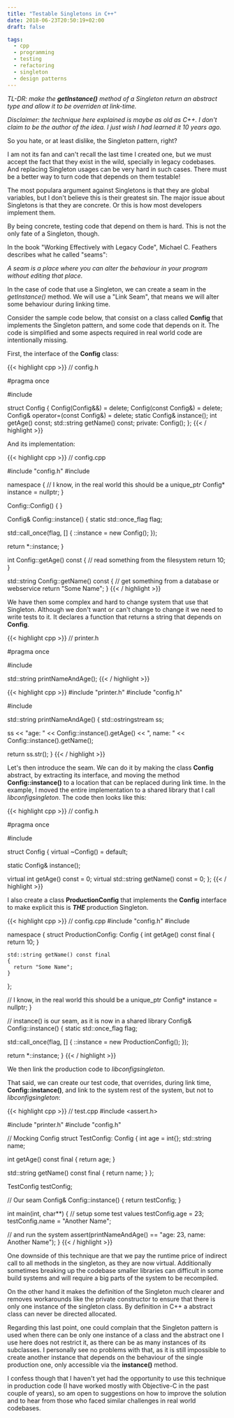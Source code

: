 ```yaml
---
title: "Testable Singletons in C++"
date: 2018-06-23T20:50:19+02:00
draft: false

tags:
  - cpp
  - programming
  - testing
  - refactoring
  - singleton
  - design patterns
---
```


_TL-DR: make the **getInstance()** method of a Singleton return an abstract type and allow it to be overriden at link-time._

*Disclaimer: the technique here explained is maybe as old as C++. I don't claim to be the author of the idea. I just wish I had learned it 10 years ago.*

So you hate, or at least dislike, the Singleton pattern, right?

I am not its fan and can't recall the last time I created one, but we must accept the fact that they exist in the wild, specially in legacy codebases.
And replacing Singleton usages can be very hard in such cases. There must be a better way to turn code that depends on them testable!

The most populara argument against Singletons is that they are global variables, but I don't believe this is their greatest sin.
The major issue about Singletons is that they are concrete. Or this is how most developers implement them.

By being concrete, testing code that depend on them is hard. This is not the only fate of a Singleton, though.

In the book "Working Effectively with Legacy Code", Michael C. Feathers describes what he called "seams":

*A seam is a place where you can alter the behaviour in your program without editing that place.*

In the case of code that use a Singleton, we can create a seam in the *getInstance()* method. We will use a "Link Seam", that means we will alter some behaviour during linking time.

Consider the sample code below, that consist on a class called **Config** that implements the Singleton pattern, and some code that depends on it. The code is simplified and some aspects required in real world code are intentionally missing.

First, the interface of the **Config** class:

{{< highlight cpp >}}
// config.h

#pragma once

#include <string>

struct Config
{
  Config(Config&&) = delete;
  Config(const Config&) = delete;
  Config& operator=(const Config&) = delete;
  static Config& instance();
  int getAge() const;
  std::string getName() const;
private:
  Config();
};
{{< / highlight >}}

And its implementation:

{{< highlight cpp >}}
// config.cpp

#include "config.h"
#include <mutex>

namespace {
  // I know, in the real world this should be a unique_ptr
  Config* instance = nullptr;
}

Config::Config()
{
}

Config& Config::instance()
{
  static std::once_flag flag;

  std::call_once(flag, [] {
    ::instance = new Config();
  });

  return *::instance;
}

int Config::getAge() const
{
  // read something from the filesystem
  return 10;
}

std::string Config::getName() const
{
  // get something from a database or webservice
  return "Some Name";
}
{{< / highlight >}}

We have then some complex and hard to change system that use that Singleton. Although we don't want or can't change to change it we need to write tests to it.
It declares a function that returns a string that depends on **Config**.

{{< highlight cpp >}}
// printer.h

#pragma once

#include <string>

std::string printNameAndAge();
{{< / highlight >}}

{{< highlight cpp >}}
#include "printer.h"
#include "config.h"

#include <sstream>

std::string printNameAndAge()
{
  std::ostringstream ss;

  ss << "age: " << Config::instance().getAge() << ", name: " << Config::instance().getName();

  return ss.str();
}
{{< / highlight >}}

Let's then introduce the seam. We can do it by making the class **Config** abstract, by extracting its interface, and moving the method **Config::instance()** to a location that can be replaced during link time. In the example, I moved the entire implementation to a shared library that I call *libconfigsingleton*. The code then looks like this:

{{< highlight cpp >}}
// config.h

#pragma once

#include <string>

struct Config
{
  virtual ~Config() = default;

  static Config& instance();

  virtual int getAge() const = 0;
  virtual std::string getName() const = 0;
};
{{< / highlight >}}

I also create a class **ProductionConfig** that implements the **Config** interface to make explicit this is ***THE*** production Singleton.

{{< highlight cpp >}}
// config.cpp
#include "config.h"
#include <mutex>

namespace {
  struct ProductionConfig: Config
  {
    int getAge() const final
    {
      return 10;
    }

    std::string getName() const final
    {
      return "Some Name";
    }
  };

  // I know, in the real world this should be a unique_ptr
  Config* instance = nullptr;
}

// instance() is our seam, as it is now in a shared library
Config& Config::instance()
{
  static std::once_flag flag;

  std::call_once(flag, [] {
    ::instance = new ProductionConfig();
  });

  return *::instance;
}
{{< / highlight >}}

We then link the production code to *libconfigsingleton*.

That said, we can create our test code, that overrides, during link time, **Config::instance()**, and link to the system rest of the system, but not to *libconfigsingleton*:

{{< highlight cpp >}}
// test.cpp
#include <assert.h>

#include "printer.h"
#include "config.h"

// Mocking Config
struct TestConfig: Config
{
  int age = int{};
  std::string name;

  int getAge() const final
  {
    return age;
  }

  std::string getName() const final
  {
    return name;
  }
};

TestConfig testConfig;

// Our seam
Config& Config::instance()
{
  return testConfig;
}

int main(int, char**)
{
  // setup some test values
  testConfig.age = 23;
  testConfig.name = "Another Name";

  // and run the system
  assert(printNameAndAge() == "age: 23, name: Another Name");
}
{{< / highlight >}}

One downside of this technique are that we pay the runtime price of indirect call to all methods in the singleton, as they are now virtual. Additionally sometimes breaking up the codebase smaller libraries can difficult in some build systems and will require a big parts of the system to be recompiled.

On the other hand it makes the definition of the Singleton much clearer and removes workarounds like the private constructor to ensure that there is only one instance of the singleton class. By definition in C++ a abstract class can never be directed allocated.

Regarding this last point, one could complain that the Singleton pattern is used when there can be only one instance of a class and the abstract one I use here does not restrict it, as there can be as many instances of its subclasses. I personally see no problems with that, as it is still impossible to create another instance that depends on the behaviour of the single production one, only accessible via the **instance()** method.

I confess though that I haven't yet had the opportunity to use this technique in production code (I have worked mostly with Objective-C in the past couple of years), so am open to suggestions on how to improve the solution and to hear from those who faced similar challenges in real world codebases.
